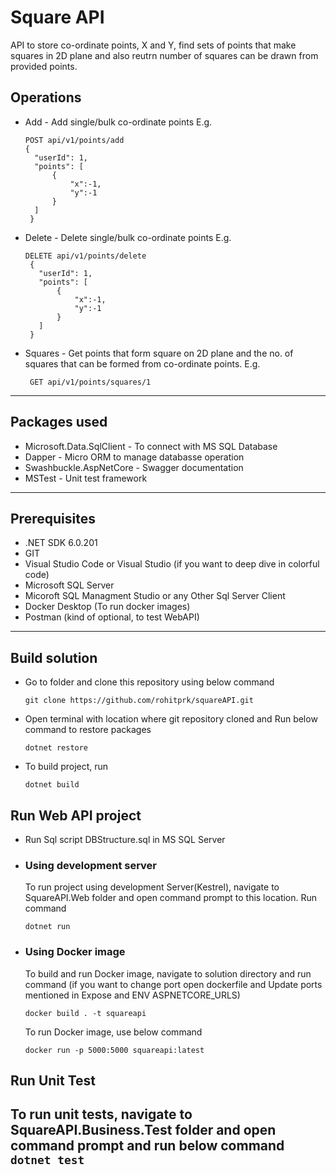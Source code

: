 # Square API
API to store co-ordinate points, X and Y, find sets of points that make squares in 2D plane and also reutrn number of squares can be drawn from provided points.
## Operations
- Add - Add single/bulk co-ordinate points
  E.g.
  ```
  POST api/v1/points/add
  {
    "userId": 1,
    "points": [
        {
            "x":-1,
            "y":-1
        }
    ]
   }
  ```
- Delete - Delete single/bulk co-ordinate points
  E.g.
  ```
  DELETE api/v1/points/delete
   {
     "userId": 1,
     "points": [
         {
             "x":-1,
             "y":-1
         }
     ]
   }
  ```
- Squares - Get points that form square on 2D plane and the no. of squares that can be formed from co-ordinate points. 
  E.g.
  ```
   GET api/v1/points/squares/1
  ```
---
## Packages used
 - Microsoft.Data.SqlClient - To connect with MS SQL Database
 - Dapper - Micro ORM to manage databasse operation
 - Swashbuckle.AspNetCore - Swagger documentation
 - MSTest - Unit test framework
 ---
## Prerequisites
- .NET SDK 6.0.201
- GIT
- Visual Studio Code or Visual Studio (if you want to deep dive in colorful code)
- Microsoft SQL Server
- Micoroft SQL Managment Studio or any Other Sql Server Client
- Docker Desktop (To run docker images)
- Postman (kind of optional, to test WebAPI)
---
## Build solution
- Go to folder and clone this repository using below command
    ```
    git clone https://github.com/rohitprk/squareAPI.git
    ```
- Open terminal with location where git repository cloned and Run below command to restore packages
    ```
    dotnet restore
    ```
- To build project, run
    ```
    dotnet build
    ```
## Run Web API project
 - Run Sql script DBStructure.sql in MS SQL Server
- ### Using development server
    To run project using development Server(Kestrel), navigate to SquareAPI.Web folder and open command prompt to this location.
    Run command
    ```
    dotnet run
    ```
- ### Using Docker image
    To build and run Docker image, navigate to solution directory and run command (if you want to change port open dockerfile and Update ports mentioned in Expose and ENV ASPNETCORE_URLS)
    ```
    docker build . -t squareapi
    ```
    To run Docker image, use below command
    ```
    docker run -p 5000:5000 squareapi:latest
    ```
## Run Unit Test
   To run unit tests, navigate to SquareAPI.Business.Test folder and open command prompt and run below command
    ```
    dotnet test
    ```
---
